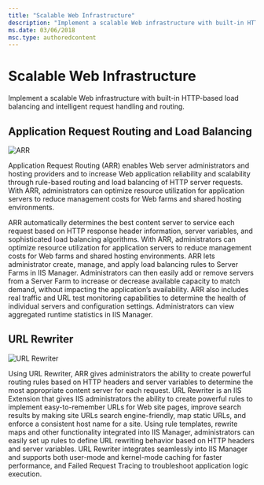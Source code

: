 ```yaml
---
title: "Scalable Web Infrastructure"
description: "Implement a scalable Web infrastructure with built-in HTTP-based load balancing and intelligent request handling and routing."
ms.date: 03/06/2018
msc.type: authoredcontent
---
```

# Scalable Web Infrastructure

Implement a scalable Web infrastructure with built-in HTTP-based load balancing and intelligent request handling and routing.

## Application Request Routing and Load Balancing

![ARR](scalable-web-infrastructure/_static/arr-small.png)

Application Request Routing (ARR) enables Web server administrators and hosting providers and to increase Web application reliability and scalability through rule-based routing and load balancing of HTTP server requests. With ARR, administrators can optimize resource utilization for application servers to reduce management costs for Web farms and shared hosting environments.

ARR automatically determines the best content server to service each request based on HTTP response header information, server variables, and sophisticated load balancing algorithms. With ARR, administrators can optimize resource utilization for application servers to reduce management costs for Web farms and shared hosting environments. ARR lets administrator create, manage, and apply load balancing rules to Server Farms in IIS Manager. Administrators can then easily add or remove servers from a Server Farm to increase or decrease available capacity to match demand, without impacting the application’s availability. ARR also includes real traffic and URL test monitoring capabilities to determine the health of individual servers and configuration settings. Administrators can view aggregated runtime statistics in IIS Manager.

## URL Rewriter

![URL Rewriter](scalable-web-infrastructure/_static/url-rewriter-small.png)

Using URL Rewriter, ARR gives administrators the ability to create powerful routing rules based on HTTP headers and server variables to determine the most appropriate content server for each request. URL Rewriter is an IIS Extension that gives IIS administrators the ability to create powerful rules to implement easy-to-remember URLs for Web site pages, improve search results by making site URLs search engine-friendly, map static URLs, and enforce a consistent host name for a site. Using rule templates, rewrite maps and other functionality integrated into IIS Manager, administrators can easily set up rules to define URL rewriting behavior based on HTTP headers and server variables. URL Rewriter integrates seamlessly into IIS Manager and supports both user-mode and kernel-mode caching for faster performance, and Failed Request Tracing to troubleshoot application logic execution.
